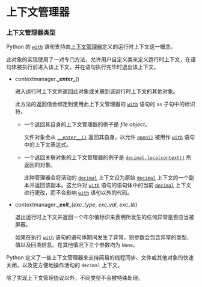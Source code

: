 # 上下文管理器

### 上下文管理器类型

Python 的 [`with`](https://docs.python.org/zh-cn/3/reference/compound_stmts.html#the-with-statement) 语句支持由[上下文管理器](https://docs.python.org/zh-cn/3/library/stdtypes.html#context-manager-types)定义的运行时上下文这一概念。

此对象的实现使用了一对专门方法，允许用户自定义类来定义运行时上下文，在语句体被执行前进入该上下文，并在语句执行完毕时退出该上下文。

- contextmanager.**\__enter__**()

  进入运行时上下文并返回此对象或关联到该运行时上下文的其他对象。

  此方法的返回值会绑定到使用此上下文管理器的 [`with`](https://docs.python.org/zh-cn/3/reference/compound_stmts.html#the-with-statement) 语句的 `as` 子句中的标识符。

  - 一个返回其自身的上下文管理器的例子是 *file object*。

    文件对象会从 [`__enter__()`](https://docs.python.org/zh-cn/3/library/stdtypes.html#contextmanager.__enter__) 返回其自身，以允许 [`open()`](https://docs.python.org/zh-cn/3/library/functions.html#open) 被用作 [`with`](https://docs.python.org/zh-cn/3/reference/compound_stmts.html#the-with-statement) 语句中的上下文表达式。

  - 一个返回关联对象的上下文管理器的例子是 [`decimal.localcontext()`](https://docs.python.org/zh-cn/3/library/decimal.html#decimal.localcontext) 所返回的对象。

    此种管理器会将活动的 [`decimal`](https://docs.python.org/zh-cn/3/library/decimal.html) 上下文设为原始 [`decimal`](https://docs.python.org/zh-cn/3/library/decimal.html) 上下文的一个副本并返回该副本。这允许对 [`with`](https://docs.python.org/zh-cn/3/reference/compound_stmts.html#the-with-statement) 语句的语句体中的当前 [`decimal`](https://docs.python.org/zh-cn/3/library/decimal.html) 上下文进行更改，而不会影响 [`with`](https://docs.python.org/zh-cn/3/reference/compound_stmts.html#the-with-statement) 语句以外的代码。

- contextmanager.**\__exit__**(*exc_type*, *exc_val*, *exc_tb*)

  退出运行时上下文并返回一个布尔值标识来表明所发生的任何异常是否应当被屏蔽。

  如果在执行 [`with`](https://docs.python.org/zh-cn/3/reference/compound_stmts.html#the-with-statement) 语句的语句体期间发生了异常，则参数会包含异常的类型、值以及回溯信息。在其他情况下三个参数均为 `None`。

Python 定义了一些上下文管理器来支持简易的线程同步、文件或其他对象的快速关闭，以及更方便地操作活动的 `decimal` 上下文。

除了实现上下文管理协议以外，不同类型不会被特殊处理。

